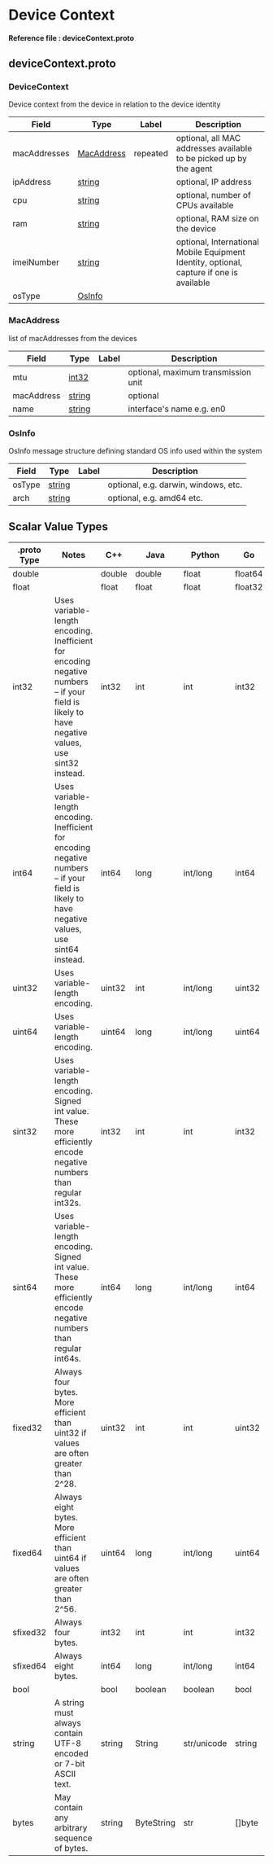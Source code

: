 # Device Context

#### Reference file : deviceContext.proto

## deviceContext.proto



<a name="deviceContext-DeviceContext"></a>

### DeviceContext
Device context from the device in relation to the device identity


| Field | Type | Label | Description |
| ----- | ---- | ----- | ----------- |
| macAddresses | [MacAddress](#deviceContext-MacAddress) | repeated | optional, all MAC addresses available to be picked up by the agent |
| ipAddress | [string](#string) |  | optional, IP address |
| cpu | [string](#string) |  | optional, number of CPUs available |
| ram | [string](#string) |  | optional, RAM size on the device |
| imeiNumber | [string](#string) |  | optional, International Mobile Equipment Identity, optional, capture if one is available |
| osType | [OsInfo](#deviceContext-OsInfo) |  |  |






<a name="deviceContext-MacAddress"></a>

### MacAddress
list of macAddresses from the devices


| Field | Type | Label | Description |
| ----- | ---- | ----- | ----------- |
| mtu | [int32](#int32) |  | optional, maximum transmission unit |
| macAddress | [string](#string) |  | optional |
| name | [string](#string) |  | interface&#39;s name e.g. en0 |






<a name="deviceContext-OsInfo"></a>

### OsInfo
OsInfo message structure defining standard OS info used within the system


| Field | Type | Label | Description |
| ----- | ---- | ----- | ----------- |
| osType | [string](#string) |  | optional, e.g. darwin, windows, etc. |
| arch | [string](#string) |  | optional, e.g. amd64 etc. |





 

 

 

 



## Scalar Value Types

| .proto Type | Notes | C++ | Java | Python | Go | C# | PHP | Ruby |
| ----------- | ----- | --- | ---- | ------ | -- | -- | --- | ---- |
| <a name="double" /> double |  | double | double | float | float64 | double | float | Float |
| <a name="float" /> float |  | float | float | float | float32 | float | float | Float |
| <a name="int32" /> int32 | Uses variable-length encoding. Inefficient for encoding negative numbers – if your field is likely to have negative values, use sint32 instead. | int32 | int | int | int32 | int | integer | Bignum or Fixnum (as required) |
| <a name="int64" /> int64 | Uses variable-length encoding. Inefficient for encoding negative numbers – if your field is likely to have negative values, use sint64 instead. | int64 | long | int/long | int64 | long | integer/string | Bignum |
| <a name="uint32" /> uint32 | Uses variable-length encoding. | uint32 | int | int/long | uint32 | uint | integer | Bignum or Fixnum (as required) |
| <a name="uint64" /> uint64 | Uses variable-length encoding. | uint64 | long | int/long | uint64 | ulong | integer/string | Bignum or Fixnum (as required) |
| <a name="sint32" /> sint32 | Uses variable-length encoding. Signed int value. These more efficiently encode negative numbers than regular int32s. | int32 | int | int | int32 | int | integer | Bignum or Fixnum (as required) |
| <a name="sint64" /> sint64 | Uses variable-length encoding. Signed int value. These more efficiently encode negative numbers than regular int64s. | int64 | long | int/long | int64 | long | integer/string | Bignum |
| <a name="fixed32" /> fixed32 | Always four bytes. More efficient than uint32 if values are often greater than 2^28. | uint32 | int | int | uint32 | uint | integer | Bignum or Fixnum (as required) |
| <a name="fixed64" /> fixed64 | Always eight bytes. More efficient than uint64 if values are often greater than 2^56. | uint64 | long | int/long | uint64 | ulong | integer/string | Bignum |
| <a name="sfixed32" /> sfixed32 | Always four bytes. | int32 | int | int | int32 | int | integer | Bignum or Fixnum (as required) |
| <a name="sfixed64" /> sfixed64 | Always eight bytes. | int64 | long | int/long | int64 | long | integer/string | Bignum |
| <a name="bool" /> bool |  | bool | boolean | boolean | bool | bool | boolean | TrueClass/FalseClass |
| <a name="string" /> string | A string must always contain UTF-8 encoded or 7-bit ASCII text. | string | String | str/unicode | string | string | string | String (UTF-8) |
| <a name="bytes" /> bytes | May contain any arbitrary sequence of bytes. | string | ByteString | str | []byte | ByteString | string | String (ASCII-8BIT) |

